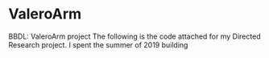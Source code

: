 # ValeroArm
BBDL: ValeroArm project
The following is the code attached for my Directed Research project. I spent the summer of 2019 building

